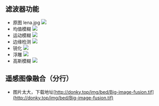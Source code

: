 ## 滤波器功能 ##
- 原图 lena.jpg
  ![](http://ww1.sinaimg.cn/large/006B2c7cly1fwpl5x9651j30740740ty.jpg)
- 均值模糊
  ![](http://ww1.sinaimg.cn/large/006B2c7cly1fwpl88uz13j3074074dg2.jpg)
- 运动模糊
  ![](http://ww1.sinaimg.cn/large/006B2c7cly1fwpla64ugdj3074074q34.jpg)
- 边缘检测
  ![](http://ww1.sinaimg.cn/large/006B2c7cly1fwplbcnsi6j307407474y.jpg)
- 锐化
  ![](http://ww1.sinaimg.cn/large/006B2c7cly1fwplbw96oyj30740740tm.jpg)
- 浮雕
  ![](http://ww1.sinaimg.cn/large/006B2c7cly1fwplcnpfhcj3074074aap.jpg)
- 高斯模糊
  ![](http://ww1.sinaimg.cn/large/006B2c7cly1fwplcynbaxj3074074jrl.jpg)
 
## 遥感图像融合（分行） ##
- 图片太大，下载地址[http://donky.top/img/bed/Big-image-fusion.tif](http://donky.top/img/bed/Big-image-fusion.tif)
